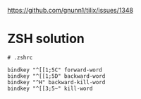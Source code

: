 https://github.com/gnunn1/tilix/issues/1348
# ZSH solution

```shell
# .zshrc

bindkey "^[[1;5C" forward-word
bindkey "^[[1;5D" backward-word
bindkey "^H" backward-kill-word
bindkey "^[[3;5~" kill-word
```
